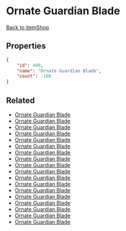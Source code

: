 # Ornate Guardian Blade

<no description available>

[Back to itemShop](../item-shops.md)

## Properties

```json
{
    "id": 449,
    "name": "Ornate Guardian Blade",
    "count": -100
}
```

## Related

- [Ornate Guardian Blade](../items/14099-ornate-guardian-blade.md)
- [Ornate Guardian Blade](../items/14100-ornate-guardian-blade.md)
- [Ornate Guardian Blade](../items/14101-ornate-guardian-blade.md)
- [Ornate Guardian Blade](../items/14102-ornate-guardian-blade.md)
- [Ornate Guardian Blade](../items/14103-ornate-guardian-blade.md)
- [Ornate Guardian Blade](../items/14104-ornate-guardian-blade.md)
- [Ornate Guardian Blade](../items/14105-ornate-guardian-blade.md)
- [Ornate Guardian Blade](../items/14106-ornate-guardian-blade.md)
- [Ornate Guardian Blade](../items/14107-ornate-guardian-blade.md)
- [Ornate Guardian Blade](../items/14108-ornate-guardian-blade.md)
- [Ornate Guardian Blade](../items/14109-ornate-guardian-blade.md)
- [Ornate Guardian Blade](../items/14110-ornate-guardian-blade.md)
- [Ornate Guardian Blade](../items/14111-ornate-guardian-blade.md)
- [Ornate Guardian Blade](../items/14112-ornate-guardian-blade.md)
- [Ornate Guardian Blade](../items/14113-ornate-guardian-blade.md)
- [Ornate Guardian Blade](../items/14114-ornate-guardian-blade.md)
- [Ornate Guardian Blade](../items/14115-ornate-guardian-blade.md)
- [Ornate Guardian Blade](../items/14259-ornate-guardian-blade.md)

